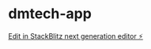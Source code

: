 # dmtech-app

[Edit in StackBlitz next generation editor ⚡️](https://stackblitz.com/~/github.com/D71404/dmtech-app)
